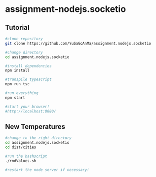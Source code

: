 # assignment-nodejs.socketio
## Tutorial
```bash
#clone repository
git clone https://github.com/YuSaGoAnMa/assignment.nodejs.socketio

#change directory
cd assignment.nodejs.socketio

#install dependencies
npm install

#transpile typescript
npm run tsc

#run everything
npm start

#start your browser!
#http://localhost:8080/
```

## New Temperatures
```bash
#change to the right directory
cd assignment.nodejs.socketio
cd dist/cities

#run the bashscript
./rndValues.sh

#restart the node server if necessary!
```
